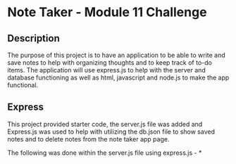 # Note Taker - Module 11 Challenge

## Description 

The purpose of this project is to have an application to be able to write and save notes to help with organizing thoughts and to keep track of to-do items.  The application will use express.js to help with the server and database functioning as well as html, javascript and node.js to make the app functional.  


## Express

This project provided starter code, the server.js file was added and Express.js was used to help with utilizing the db.json file to show saved notes and to delete notes from the note taker app page.  

The following was done within the server.js file using express.js - 
    * 